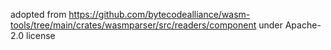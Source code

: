 adopted from https://github.com/bytecodealliance/wasm-tools/tree/main/crates/wasmparser/src/readers/component under Apache-2.0 license